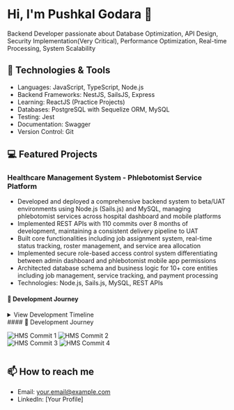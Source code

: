 # Hi, I'm Pushkal Godara 👋
Backend Developer passionate about Database Optimization, API Design, Security Implementation(Very Critical), Performance Optimization, Real-time Processing, System Scalability 

## 🔧 Technologies & Tools
- Languages: JavaScript, TypeScript, Node.js
- Backend Frameworks: NestJS, SailsJS, Express
- Learning: ReactJS (Practice Projects)
- Databases: PostgreSQL with Sequelize ORM, MySQL
- Testing: Jest
- Documentation: Swagger
- Version Control: Git

## 💻 Featured Projects

### Healthcare Management System - Phlebotomist Service Platform
- Developed and deployed a comprehensive backend system to beta/UAT environments using Node.js (Sails.js) and MySQL, managing phlebotomist services across hospital dashboard and mobile platforms
- Implemented REST APIs with 110 commits over 8 months of development, maintaining a consistent delivery pipeline to UAT
- Built core functionalities including job assignment system, real-time status tracking, roster management, and service area allocation
- Implemented secure role-based access control system differentiating between admin dashboard and phlebotomist mobile app permissions
- Architected database schema and business logic for 10+ core entities including job management, service tracking, and payment processing
- Technologies: Node.js, Sails.js, MySQL, REST APIs

#### 🚀 Development Journey
<details>
<summary>View Development Timeline</summary>

![HMS Commit 1](./images/project1/stats_api_1)
![HMS Commit 2](./images/project1/stats_api_2)
![HMS Commit 3](./images/project1/external_api_2)
![HMS Commit 3](./images/project1/job_cancelled_status_logic)

</details>
#### 🚀 Development Journey
<div style="display: grid; grid-template-columns: repeat(2, 1fr); gap: 10px;">

![HMS Commit 1](./images/project1/commit1.png)
![HMS Commit 2](./images/project1/commit2.png)
![HMS Commit 3](./images/project1/commit3.png)
![HMS Commit 4](./images/project1/commit4.png)

</div>


## 📫 How to reach me
- Email: your.email@example.com
- LinkedIn: [Your Profile]
